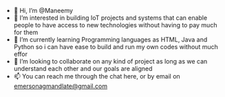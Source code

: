 - 👋 Hi, I’m @Maneemy
- 👀 I’m interested in building IoT projects and systems that can enable people to have access to new technologies without having to pay much for them
- 🌱 I’m currently learning Programming languages as HTML, Java and Python so i can have ease to build and run my own codes without much effor
- 💞️ I’m looking to collaborate on any kind of project as long as we can understand each other and our goals are aligned
- 📫 You can reach me through the chat here, or by email on emersonagmandlate@gmail.com

<!---
Maneemy/Maneemy is a ✨ special ✨ repository because its `README.md` (this file) appears on your GitHub profile.
You can click the Preview link to take a look at your changes.
--->
